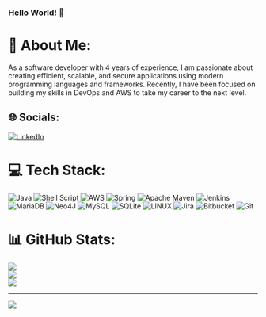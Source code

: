 ### Hello World! 👋

# 💫 About Me:
As a software developer with 4 years of experience, I am passionate about creating efficient, scalable, and secure applications using modern programming languages and frameworks. Recently, I have been focused on building my skills in DevOps and AWS to take my career to the next level.


## 🌐 Socials:
[![LinkedIn](https://img.shields.io/badge/LinkedIn-%230077B5.svg?logo=linkedin&logoColor=white)](https://linkedin.com/in/indaparna) 

# 💻 Tech Stack:
![Java](https://img.shields.io/badge/java-%23ED8B00.svg?style=plastic&logo=java&logoColor=white) ![Shell Script](https://img.shields.io/badge/shell_script-%23121011.svg?style=plastic&logo=gnu-bash&logoColor=white) ![AWS](https://img.shields.io/badge/AWS-%23FF9900.svg?style=plastic&logo=amazon-aws&logoColor=white) ![Spring](https://img.shields.io/badge/spring-%236DB33F.svg?style=plastic&logo=spring&logoColor=white) ![Apache Maven](https://img.shields.io/badge/Apache%20Maven-C71A36?style=plastic&logo=Apache%20Maven&logoColor=white) ![Jenkins](https://img.shields.io/badge/jenkins-%232C5263.svg?style=plastic&logo=jenkins&logoColor=white) ![MariaDB](https://img.shields.io/badge/MariaDB-003545?style=plastic&logo=mariadb&logoColor=white) 	![Neo4J](https://img.shields.io/badge/Neo4j-008CC1?style=plastic&logo=neo4j&logoColor=white) ![MySQL](https://img.shields.io/badge/mysql-%2300f.svg?style=plastic&logo=mysql&logoColor=white) ![SQLite](https://img.shields.io/badge/sqlite-%2307405e.svg?style=plastic&logo=sqlite&logoColor=white) ![LINUX](https://img.shields.io/badge/Linux-FCC624?style=plastic&logo=linux&logoColor=black) ![Jira](https://img.shields.io/badge/jira-%230A0FFF.svg?style=plastic&logo=jira&logoColor=white) ![Bitbucket](https://img.shields.io/badge/Bitbucket-0747a6?style=plastic&logo=bitbucket&logoColor=white) ![Git](https://img.shields.io/badge/GIT-E44C30?style=plastic&logo=git&logoColor=white) 

# 📊 GitHub Stats:
![](https://github-readme-stats.vercel.app/api?username=indaparna&theme=dark&hide_border=false&include_all_commits=false&count_private=false)<br/>
![](https://github-readme-streak-stats.herokuapp.com/?user=indaparna&theme=dark&hide_border=false)<br/>
![](https://github-readme-stats.vercel.app/api/top-langs/?username=indaparna&theme=dark&hide_border=false&include_all_commits=false&count_private=false&layout=compact)

---
[![](https://visitcount.itsvg.in/api?id=indaparna&icon=0&color=0)](https://visitcount.itsvg.in)


